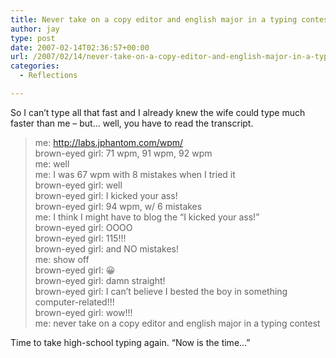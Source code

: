 ```yaml
---
title: Never take on a copy editor and english major in a typing contest
author: jay
type: post
date: 2007-02-14T02:36:57+00:00
url: /2007/02/14/never-take-on-a-copy-editor-and-english-major-in-a-typing-contest/
categories:
  - Reflections

---
```

So I can’t type all that fast and I already knew the wife could type much faster than me &#8211; but… well, you have to read the transcript.

> me: <http://labs.jphantom.com/wpm/>  
> brown-eyed girl: 71 wpm, 91 wpm, 92 wpm  
> me: well  
> me: I was 67 wpm with 8 mistakes when I tried it  
> brown-eyed girl: well  
> brown-eyed girl: I kicked your ass!  
> brown-eyed girl: 94 wpm, w/ 6 mistakes  
> me: I think I might have to blog the “I kicked your ass!”   
> brown-eyed girl: OOOO  
> brown-eyed girl: 115!!!  
> brown-eyed girl: and NO mistakes!  
> me: show off  
> brown-eyed girl: 😀  
> brown-eyed girl: damn straight!  
> brown-eyed girl: I can’t believe I bested the boy in something computer-related!!!  
> brown-eyed girl: wow!!!  
> me: never take on a copy editor and english major in a typing contest

Time to take high-school typing again. “Now is the time…”